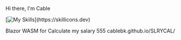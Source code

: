 Hi there, I'm Cable


[![My Skills](https://skillicons.dev/icons?i=cs,js,dart,)](https://skillicons.dev)


Blazor WASM for Calculate my salary 555
cablebk.github.io/SLRYCAL/
